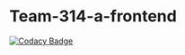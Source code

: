 # Team-314-a-frontend

[![Codacy Badge](https://api.codacy.com/project/badge/Grade/ae9d9e6ef3254cd69f809dfca598c618)](https://app.codacy.com/gh/BuildForSDGCohort2/Team-314-a-frontend?utm_source=github.com&utm_medium=referral&utm_content=BuildForSDGCohort2/Team-314-a-frontend&utm_campaign=Badge_Grade_Settings)